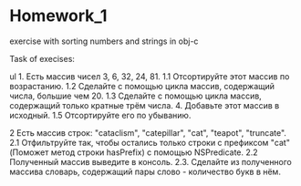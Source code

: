 # Homework_1
exercise with sorting numbers and strings in obj-c

Task of execises:

ul  1. Есть массив чисел 3, 6, 32, 24, 81.
1.1 Отсортируйте этот массив по возрастанию.
1.2 Сделайте с помощью цикла массив, содержащий числа, большие чем 20.
1.3 Сделайте с помощью цикла массив, содержащий только кратные трём числа. 4. Добавьте этот массив в исходный.
1.5 Отсортируйте его по убыванию.

2 Есть массив строк: "cataclism", "catepillar", "cat", "teapot", "truncate".
2.1 Отфильтруйте так, чтобы остались только строки с префиксом "cat" (Поможет метод строки hasPrefix) с помощью NSPredicate.
2.2 Полученный массив выведите в консоль.
2.3. Сделайте из полученного массива словарь, содержащий пары слово - количество букв в нём.
